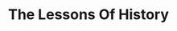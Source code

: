 ---
title: "The Lessons Of History"
description: 'Kumpulan atom bernama manusia itu memang aneh. Ia "nothing and everything " di saat yang bersamaan. Sejarahnya bisa dibilang cuma satu kejapan mata, tapi ketika nanti kita semua usai, ketika alam semesta menghancurkan kita. Kita masih beruntung, karena kita tahu kalau kita usai, sementara yang menghancurkan tidak.'
cover: "images/reading/the-lessons-of-history.jpeg"
publishDate: 2022-06-15
authors: "Ariel Durant, Will Durant"
---